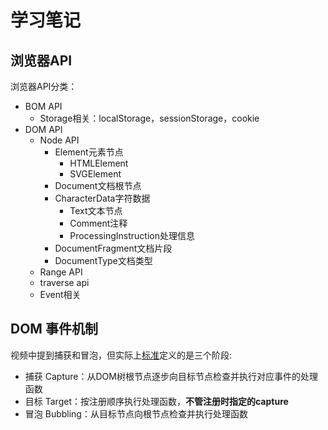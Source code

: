 # 学习笔记

## 浏览器API

浏览器API分类：
* BOM API
  * Storage相关：localStorage，sessionStorage，cookie
* DOM API
  * Node API
    * Element元素节点
      * HTMLElement
      * SVGElement
    * Document文档根节点
    * CharacterData字符数据
      * Text文本节点
      * Comment注释
      * ProcessingInstruction处理信息
    * DocumentFragment文档片段
    * DocumentType文档类型
  * Range API
  * traverse api
  * Event相关


## DOM 事件机制

视频中提到捕获和冒泡，但实际上[标准](https://www.w3.org/TR/DOM-Level-3-Events/#event-flow)定义的是三个阶段:
* 捕获 Capture：从DOM树根节点逐步向目标节点检查并执行对应事件的处理函数
* 目标 Target：按注册顺序执行处理函数，**不管注册时指定的capture**
* 冒泡 Bubbling：从目标节点向根节点检查并执行处理函数


